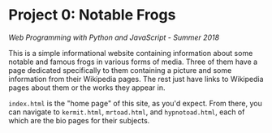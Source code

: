 # Project 0: Notable Frogs

*Web Programming with Python and JavaScript - Summer 2018*

This is a simple informational website containing information about some notable and famous frogs in various forms of media. Three of them have a page dedicated specifically to them containing a picture and some information from their Wikipedia pages. The rest just have links to Wikipedia pages about them or the works they appear in. 

`index.html` is the "home page" of this site, as you'd expect. From there, you can navigate to `kermit.html`, `mrtoad.html`, and `hypnotoad.html`, each of which are the bio pages for their subjects. 